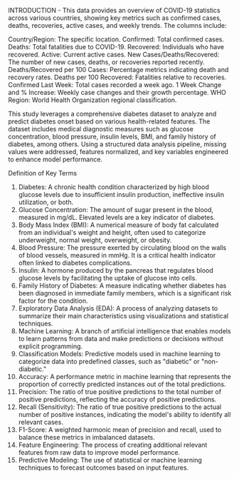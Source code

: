 INTRODUCTION - 
This data provides an overview of COVID-19 statistics across various countries, showing key metrics such as confirmed cases, deaths, recoveries, active cases, and weekly trends. The columns include:

Country/Region: The specific location.
Confirmed: Total confirmed cases.
Deaths: Total fatalities due to COVID-19.
Recovered: Individuals who have recovered.
Active: Current active cases.
New Cases/Deaths/Recovered: The number of new cases, deaths, or recoveries reported recently.
Deaths/Recovered per 100 Cases: Percentage metrics indicating death and recovery rates.
Deaths per 100 Recovered: Fatalities relative to recoveries.
Confirmed Last Week: Total cases recorded a week ago.
1 Week Change and % Increase: Weekly case changes and their growth percentage.
WHO Region: World Health Organization regional classification.

This study leverages a comprehensive diabetes dataset to analyze and predict diabetes onset based on various health-related features. The dataset includes medical diagnostic measures such as glucose concentration, blood pressure, insulin levels, BMI, and family history of diabetes, among others. Using a structured data analysis pipeline, missing values were addressed, features normalized, and key variables engineered to enhance model performance.

Definition of Key Terms
1.	Diabetes: A chronic health condition characterized by high blood glucose levels due to insufficient insulin production, ineffective insulin utilization, or both.
2.	Glucose Concentration: The amount of sugar present in the blood, measured in mg/dL. Elevated levels are a key indicator of diabetes.
3.	Body Mass Index (BMI): A numerical measure of body fat calculated from an individual's weight and height, often used to categorize underweight, normal weight, overweight, or obesity.
4.	Blood Pressure: The pressure exerted by circulating blood on the walls of blood vessels, measured in mmHg. It is a critical health indicator often linked to diabetes complications.
5.	Insulin: A hormone produced by the pancreas that regulates blood glucose levels by facilitating the uptake of glucose into cells.
6.	Family History of Diabetes: A measure indicating whether diabetes has been diagnosed in immediate family members, which is a significant risk factor for the condition.
7.	Exploratory Data Analysis (EDA): A process of analyzing datasets to summarize their main characteristics using visualizations and statistical techniques.
8.	Machine Learning: A branch of artificial intelligence that enables models to learn patterns from data and make predictions or decisions without explicit programming.
9.	Classification Models: Predictive models used in machine learning to categorize data into predefined classes, such as "diabetic" or "non-diabetic."
10.	Accuracy: A performance metric in machine learning that represents the proportion of correctly predicted instances out of the total predictions.
11.	Precision: The ratio of true positive predictions to the total number of positive predictions, reflecting the accuracy of positive predictions.
12.	Recall (Sensitivity): The ratio of true positive predictions to the actual number of positive instances, indicating the model's ability to identify all relevant cases.
13.	F1-Score: A weighted harmonic mean of precision and recall, used to balance these metrics in imbalanced datasets.
14.	Feature Engineering: The process of creating additional relevant features from raw data to improve model performance.
15.	Predictive Modeling: The use of statistical or machine learning techniques to forecast outcomes based on input features.
